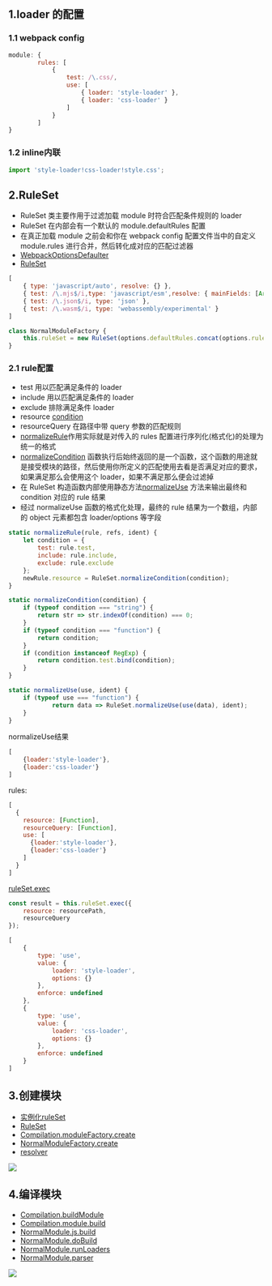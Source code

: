 ## 1.loader 的配置
### 1.1 webpack config
```js
module: {
        rules: [
            {
                test: /\.css/,
                use: [
                    { loader: 'style-loader' },
                    { loader: 'css-loader' }
                ]
            }
        ]
}
```
### 1.2 inline内联
```js
import 'style-loader!css-loader!style.css';
```
## 2.RuleSet 
- RuleSet 类主要作用于过滤加载 module 时符合匹配条件规则的 loader
- RuleSet 在内部会有一个默认的 module.defaultRules 配置
- 在真正加载 module 之前会和你在 webpack config 配置文件当中的自定义 module.rules 进行合并，然后转化成对应的匹配过滤器
- [WebpackOptionsDefaulter](https://github.com/webpack/webpack/blob/v4.43.0/lib/WebpackOptionsDefaulter.js#L60)
- [RuleSet](https://github.com/webpack/webpack/blob/v4.43.0/lib/RuleSet.js#L104)
```js
[
    { type: 'javascript/auto', resolve: {} },
    { test: /\.mjs$/i,type: 'javascript/esm',resolve: { mainFields: [Array] } },
    { test: /\.json$/i, type: 'json' },
    { test: /\.wasm$/i, type: 'webassembly/experimental' }
]
```
```js
class NormalModuleFactory {
    this.ruleSet = new RuleSet(options.defaultRules.concat(options.rules));
}
```
### 2.1 rule配置
- test 用以匹配满足条件的 loader
- include 用以匹配满足条件的 loader
- exclude 排除满足条件 loader
- resource [condition](https://github.com/webpack/webpack/blob/v4.43.0/lib/RuleSet.js#L183)
- resourceQuery 在路径中带 query 参数的匹配规则
- [normalizeRule](https://github.com/webpack/webpack/blob/v4.43.0/lib/RuleSet.js#L183)作用实际就是对传入的 rules 配置进行序列化(格式化)的处理为统一的格式
- [normalizeCondition](https://github.com/webpack/webpack/blob/c9d4ff7b054fc581c96ce0e53432d44f9dd8ca72/lib/RuleSet.js#L413) 函数执行后始终返回的是一个函数，这个函数的用途就是接受模块的路径，然后使用你所定义的匹配使用去看是否满足对应的要求，如果满足那么会使用这个 loader，如果不满足那么便会过滤掉
- 在 RuleSet 构造函数内部使用静态方法[normalizeUse](https://github.com/webpack/webpack/blob/c9d4ff7b054fc581c96ce0e53432d44f9dd8ca72/lib/RuleSet.js#L351) 方法来输出最终和 condition 对应的 rule 结果
- 经过 normalizeUse 函数的格式化处理，最终的 rule 结果为一个数组，内部的 object 元素都包含 loader/options 等字段
```js
static normalizeRule(rule, refs, ident) {
    let condition = {
        test: rule.test,
        include: rule.include,
        exclude: rule.exclude
    };
    newRule.resource = RuleSet.normalizeCondition(condition);
}
```
```js
static normalizeCondition(condition) {
    if (typeof condition === "string") {
        return str => str.indexOf(condition) === 0;
    }
    if (typeof condition === "function") {
        return condition;
    }
    if (condition instanceof RegExp) {
        return condition.test.bind(condition);
    }
}
```
```js
static normalizeUse(use, ident) {
    if (typeof use === "function") {
            return data => RuleSet.normalizeUse(use(data), ident);
    }
}
```
normalizeUse结果
```js
[
    {loader:'style-loader'},
    {loader:'css-loader'}
]
```
rules:
```js
[
  {
    resource: [Function],
    resourceQuery: [Function],
    use: [  
      {loader:'style-loader'},
      {loader:'css-loader'}
    ]
  }
]
```
[ruleSet.exec](https://github.com/webpack/webpack/blob/v4.43.0/lib/NormalModuleFactory.js#L270)
```js
const result = this.ruleSet.exec({
    resource: resourcePath,
    resourceQuery
});
```
```js
[
    {
        type: 'use',
        value: {
            loader: 'style-loader',
            options: {}
        },
        enforce: undefined
    },
    {
        type: 'use',
        value: {
            loader: 'css-loader',
            options: {}
        },
        enforce: undefined
    }
]
```
## 3.创建模块
- [实例化ruleSet](https://github.com/webpack/webpack/blob/v4.43.0/lib/NormalModuleFactory.js#L115)
- [RuleSet](https://github.com/webpack/webpack/blob/v4.43.0/lib/RuleSet.js)
- [Compilation.moduleFactory.create](https://github.com/webpack/webpack/blob/v4.43.0/lib/Compilation.js)
- [NormalModuleFactory.create](https://github.com/webpack/webpack/blob/v4.43.0/lib/NormalModuleFactory.js#L373)
- [resolver](https://github.com/webpack/webpack/blob/v4.43.0/lib/NormalModuleFactory.js#L159-L371)

![](/public/images/webpackloaderflow.png)

## 4.编译模块
- [Compilation.buildModule](https://github.com/webpack/webpack/blob/v4.43.0/lib/Compilation.js#L1111)
- [Compilation.module.build](https://github.com/webpack/webpack/blob/v4.43.0/lib/Compilation.js#L739)
- [NormalModule.js.build](https://github.com/webpack/webpack/blob/v4.43.0/lib/NormalModule.js#L427)
- [NormalModule.doBuild](https://github.com/webpack/webpack/blob/v4.43.0/lib/NormalModule.js#L287)
- [NormalModule.runLoaders](https://github.com/webpack/webpack/blob/v4.43.0/lib/NormalModule.js#L295)
- [NormalModule.parser](https://github.com/webpack/webpack/blob/v4.43.0/lib/NormalModule.js#L482)

![](/public/images/ruleloader.png)